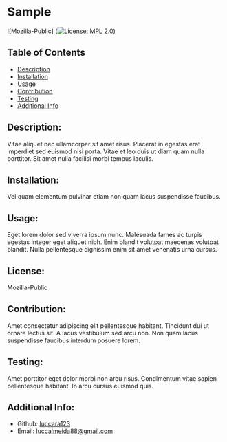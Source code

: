 # Sample
  ![Mozilla-Public] ([![License: MPL 2.0](https://img.shields.io/badge/License-MPL_2.0-brightgreen.svg)](https://opensource.org/licenses/MPL-2.0))

  ## Table of Contents 
  - [Description](#description)
  - [Installation](#installation)
  - [Usage](#usage)
  - [Contribution](#contribution)
  - [Testing](#testing)
  - [Additional Info](#additional-info)

  ## Description:
  Vitae aliquet nec ullamcorper sit amet risus. Placerat in egestas erat imperdiet sed euismod nisi porta. Vitae et leo duis ut diam quam nulla porttitor. Sit amet nulla facilisi morbi tempus iaculis.

  ## Installation:
  Vel quam elementum pulvinar etiam non quam lacus suspendisse faucibus.

  ## Usage:
  Eget lorem dolor sed viverra ipsum nunc. Malesuada fames ac turpis egestas integer eget aliquet nibh. Enim blandit volutpat maecenas volutpat blandit. Nulla pellentesque dignissim enim sit amet venenatis urna cursus.

  ## License:
  Mozilla-Public

  ## Contribution:
  Amet consectetur adipiscing elit pellentesque habitant. Tincidunt dui ut ornare lectus sit. A lacus vestibulum sed arcu non. Non quam lacus suspendisse faucibus interdum posuere lorem.

  ## Testing:
  Amet porttitor eget dolor morbi non arcu risus. Condimentum vitae sapien pellentesque habitant. In arcu cursus euismod quis.

  ## Additional Info:
  - Github: [luccara123](https://github.com/luccara123)
  - Email: luccalmeida88@gmail.com 
